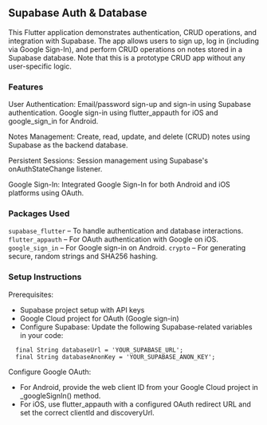 ## Supabase Auth & Database

This Flutter application demonstrates authentication, CRUD operations, and integration with Supabase. The app allows users to sign up, log in (including via Google Sign-In), and perform CRUD operations on notes stored in a Supabase database. Note that this is a prototype CRUD app without any user-specific logic.

### Features

User Authentication:
Email/password sign-up and sign-in using Supabase authentication.
Google sign-in using flutter_appauth for iOS and google_sign_in for Android.

Notes Management:
Create, read, update, and delete (CRUD) notes using Supabase as the backend database.

Persistent Sessions:
Session management using Supabase's onAuthStateChange listener.

Google Sign-In:
Integrated Google Sign-In for both Android and iOS platforms using OAuth.


### Packages Used

`supabase_flutter` – To handle authentication and database interactions.
`flutter_appauth` – For OAuth authentication with Google on iOS.
`google_sign_in` – For Google sign-in on Android.
`crypto` – For generating secure, random strings and SHA256 hashing.

### Setup Instructions

Prerequisites:

- Supabase project setup with API keys
- Google Cloud project for OAuth (Google sign-in)
- Configure Supabase: Update the following Supabase-related variables in your code:

```
  final String databaseUrl = 'YOUR_SUPABASE_URL';
  final String databaseAnonKey = 'YOUR_SUPABASE_ANON_KEY';
```

Configure Google OAuth:
- For Android, provide the web client ID from your Google Cloud project in _googleSignIn() method.
- For iOS, use flutter_appauth with a configured OAuth redirect URL and set the correct clientId and discoveryUrl.




